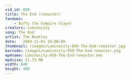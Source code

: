 ```yaml
---
vid_id: 050
title: The End (remaster)
fandoms:
    - Buffy the Vampire Slayer
creators: Luminosity
song: The End
artist: The Beatles
date:   2004-11-01 10:00:00
thumbnail: /images/Luminosity-050-The-End-remaster.jpg
barcode: /images/Luminosity-050-The-End-remaster.png
mp4name: Luminosity-050-The-End-remaster.m4v
mp4size: 21.73 MB
width: 640
height: 480
---
```



